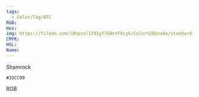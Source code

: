 ```yaml
---
tags:
  - Color/Tag/NTC
RGB:
Hex:
img: https://filedn.com/l0hpzxl1f01yT7GHxtF8cyk/Color%20Snake/standard_csv_to_svg//33CC99.svg
CMYK:
HSL:
Name:
---
```

Shamrock
```palette
#33CC99
```
RGB
